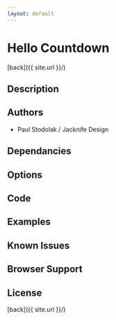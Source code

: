 ```yaml
---
layout: default
---
```


# Hello Countdown
[back]({{ site.url }}/)

## Description

## Authors
- Paul Stodolak / Jacknife Design

## Dependancies

## Options

## Code

## Examples

## Known Issues

## Browser Support

## License

[back]({{ site.url }}/)